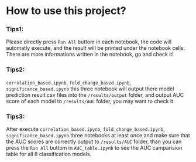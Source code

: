 # How to use this project?

### Tips1: 
Please directly press `Run All` buttom in each notebook, the code will automatly execute, and the result will be printed under the notebook cells. There are more informations written in the notebook, go and check it!

### Tips2: 
`correlation_based.ipynb`, `fold_change_based.ipynb`, `significance_based.ipynb` this three notebook will output there model prediction result csv files into the `/results/output` folder, and output AUC score of each model to `/results/AUC` folder, you may want to check it.

### Tips3:
After execute `correlation_based.ipynb`, `fold_change_based.ipynb`, `significance_based.ipynb` three notebooks at least once and make sure that the AUC scores are correctly output to `/results/AUC` folder, than you can press the `Run All` buttom in `AUC_table.ipynb` to see the AUC camparision table for all 8 classification models.
